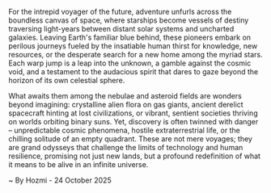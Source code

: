 
For the intrepid voyager of the future, adventure unfurls across the boundless canvas of space, where starships become vessels of destiny traversing light-years between distant solar systems and uncharted galaxies. Leaving Earth's familiar blue behind, these pioneers embark on perilous journeys fueled by the insatiable human thirst for knowledge, new resources, or the desperate search for a new home among the myriad stars. Each warp jump is a leap into the unknown, a gamble against the cosmic void, and a testament to the audacious spirit that dares to gaze beyond the horizon of its own celestial sphere.

What awaits them among the nebulae and asteroid fields are wonders beyond imagining: crystalline alien flora on gas giants, ancient derelict spacecraft hinting at lost civilizations, or vibrant, sentient societies thriving on worlds orbiting binary suns. Yet, discovery is often twinned with danger – unpredictable cosmic phenomena, hostile extraterrestrial life, or the chilling solitude of an empty quadrant. These are not mere voyages; they are grand odysseys that challenge the limits of technology and human resilience, promising not just new lands, but a profound redefinition of what it means to be alive in an infinite universe.

~ By Hozmi - 24 October 2025
